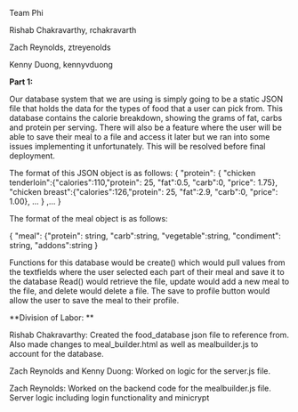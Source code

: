 Team Phi

Rishab Chakravarthy, rchakravarth

Zach Reynolds, ztreyenolds

Kenny Duong, kennyvduong

**Part 1:**

Our database system that we are using is simply going to be a static JSON file that holds the data for the types of food that a user can pick from. 
This database contains the calorie breakdown, showing the grams of fat, carbs and protein per serving. There will also be a feature where the user will be able to 
save their meal to a file and access it later but we ran into some issues implementing it unfortunately. This will be resolved before final deployment.

The format of this JSON object is as follows:
{
  "protein":
        {
            "chicken tenderloin":{"calories":110,"protein": 25, "fat":0.5, "carb":0, "price": 1.75},
            "chicken breast":{"calories":126,"protein": 25, "fat":2.9, "carb":0, "price": 1.00},
        ...
        }
   ,...
}

The format of the meal object is as follows:

{
  "meal": {"protein": string, "carb":string, "vegetable":string, "condiment": string, "addons":string 
}

Functions for this database would be create() which would pull values from the textfields where the user selected each part of their meal and save it to the database
Read() would retrieve the file, update would add a new meal to the file, and delete would delete a file. The save to profile button would allow the user to save the meal to their profile.

**Division of Labor: **

Rishab Chakravarthy: Created the food_database json file to reference from. Also made changes to meal_builder.html as well as mealbuilder.js to account for the database.

Zach Reynolds and Kenny Duong: Worked on logic for the server.js file.

Zach Reynolds: Worked on the backend code for the mealbuilder.js file. Server logic including login functionality and minicrypt
  
